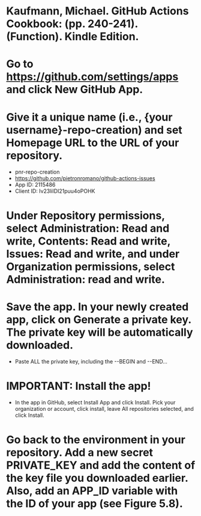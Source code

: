 
# Kaufmann, Michael. GitHub Actions Cookbook: (pp. 240-241). (Function). Kindle Edition. 

# Go to https://github.com/settings/apps and click New GitHub App. 
# Give it a unique name (i.e., {your username}-repo-creation) and set Homepage URL to the URL of your repository. 
- pnr-repo-creation
- https://github.com/pietronromano/github-actions-issues
- App ID: 2115486
- Client ID: Iv23lilDI21puu4oPOHK

# Under Repository permissions, select Administration: Read and write, Contents: Read and write, Issues: Read and write, and under Organization permissions, select Administration: read and write. 

# Save the app. In your newly created app, click on Generate a private key. The private key will be automatically downloaded.
- Paste ALL the private key, including the --BEGIN and --END...

# IMPORTANT: Install the app!
- In the​ app in GitHub, select Install App and click Install. Pick your organization or account, click install, leave All repositories selected, and click Install. 

# Go back to the environment in your repository. Add a new secret PRIVATE_KEY and add the content of the key file you downloaded earlier. Also, add an APP_ID variable with the ID of your app (see Figure 5.8).

